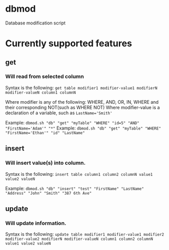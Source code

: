 # dbmod
Database modification script

# Currently supported features

## get
### Will read from selected column
Syntax is the following: `get table modifier1 modifier-value1 modifierN modifier-valueN column1 columnN`

Where modifier is any of the following: WHERE, AND, OR, IN, WHERE and their corresponding NOT(such as WHERE NOT)
Where modifier-value is a declaration of a variable, such as `LastName='Smith'`

Example: `dbmod.sh "db" "get" "myTable" "WHERE" "id=5" "AND" "FirstName='Adam'" "*"`
Example: `dbmod.sh "db" "get" "myTable" "WHERE" "FirstName='Ethan'" "id" "LastName"`

## insert
### Will insert value(s) into column.
Syntax is the following: `insert table column1 column2 columnN value1 value2 valueN`

Example: `dbmod.sh "db" "insert" "test" "FirstName" "LastName" "Address" "John" "Smith" "387 6th Ave"`

## update
### Will update information.
Syntax is the following: `update table modifier1 modifier-value1 modifier2 modifier-value2 modifierN modifier-valueN column1 column2 columnN value1 value2 valueN`
